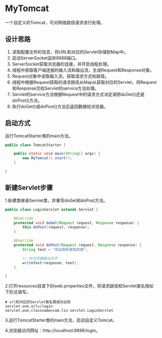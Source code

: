 # MyTomcat
一个自定义的Tomcat，可对网络路径请求进行处理。

## 设计思路

1. 读取配置文件的信息，将URL和对应的Servlet存储到Map中。
2. 启动ServerSocket监听8888端口。
3. ServerSocket获取浏览器的连接，并开启线程处理。
4. 线程中获取客户端连接的输入流和输出流，生成Request和Response对象。
5. Request对象中读取输入流，获取请求方式和路径。
6. 线程中根据Request获取的请求路径从Map从获取对应的Servlet，将Request和Response交给Servlet的service方法处理。
7. Servlet的service方法根据Request中的请求方式决定调用doGet()还是doPost()方法。
8. 执行doGet()或doPost()方法后返回数据给浏览器。

## 启动方式

运行TomcatStarter类的main方法。
```java
public class TomcatStarter {

    public static void main(String[] args) {
        new MyTomcat().start();
    }

}
```

## 新建Servlet步骤

1.新建类继承Servlet类，并重写doGet和doPost方法。
```java
public class LoginServlet extends Servlet {

    @Override
    protected void doGet(Request request, Response response) {
        this.doPost(request, response);
    }

    @Override
    protected void doPost(Request request, Response response) {
        String text = "欢迎来到登陆页面";

        // 向浏览器输出文字
        writeText(response, text);
    }

}
```

2.打开resources目录下的web.properties文件，将请求路径和Servlet类名按如下形式填写。
```text
# url和对应的Servlet类名需成对出现
servlet.one.url=/login
servlet.one.classname=com.lin.servlet.LoginServlet
```

3.运行TomcatStarter类的main方法，启动自定义Tomcat。

4.浏览器访问网址：http://localhost:8888/login。